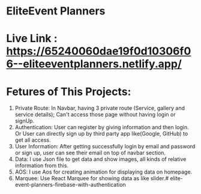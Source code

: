 # EliteEvent Planners


# Live Link : https://65240060dae19f0d10306f06--eliteeventplanners.netlify.app/

# Fetures of This Projects:
1. Private Route:
In Navbar, having 3 private route (Service, gallery and service details); Can't access those page without having login or signUp.
2. Authentication:
User can register by giving information and then login. Or User can directly sign up by third party app like(Google, GitHub) to get all access.
3. User Information:
After getting successfully login by email and password or sign up, user can see their email on top of navbar section.
4. Data:
I use Json file to get data and show images, all kinds of relative information from this.
5. AOS:
I use Aos for creating animation for displaying data on homepage.
6. Marquee:
Use React Marquee for showing data as like slider.# elite-event-planners-firebase-with-authentication

